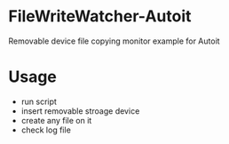 # FileWriteWatcher-Autoit
Removable device file copying monitor example for Autoit
# Usage
* run script
* insert removable stroage device
* create any file on it
* check log file
